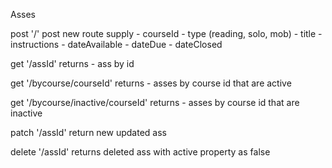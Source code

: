 Asses

post '/'
  post new route
  supply
    - courseId
    - type (reading, solo, mob)
    - title
    - instructions
    - dateAvailable
    - dateDue
    - dateClosed

get '/assId'
  returns
    - ass by id

get '/bycourse/courseId'
  returns
    - asses by course id that are active

get '/bycourse/inactive/courseId'
  returns
    - asses by course id that are inactive

patch '/assId'
  return new updated ass

delete '/assId'
  returns deleted ass with active property as false
